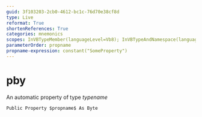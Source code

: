 ```yaml
---
guid: 3f103203-2cb0-4612-bc1c-76d70e38cf8d
type: Live
reformat: True
shortenReferences: True
categories: mnemonics
scopes: InVBTypeMember(languageLevel=Vb8); InVBTypeAndNamespace(languageLevel=Vb8)
parameterOrder: propname
propname-expression: constant("SomeProperty")
---
```


# pby

An automatic property of type $typename$

```
Public Property $propname$ As Byte
```

